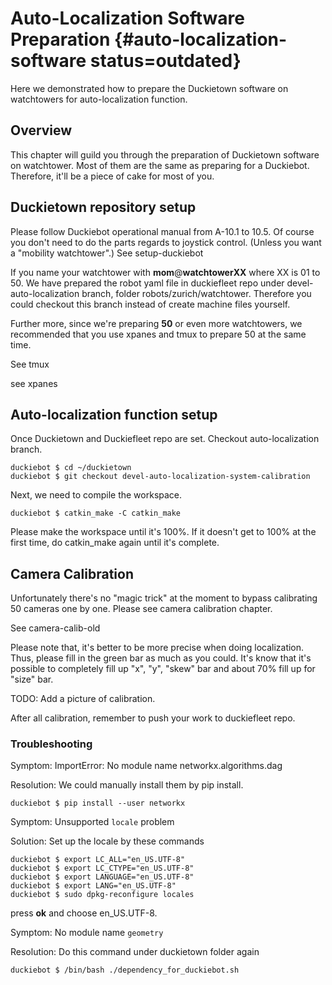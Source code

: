 # Auto-Localization Software Preparation {#auto-localization-software status=outdated}

Here we demonstrated how to prepare the Duckietown software on watchtowers for auto-localization function.

## Overview

This chapter will guild you through the preparation of Duckietown software on watchtower. Most of them are the same as preparing for a Duckiebot. Therefore, it'll be a piece of cake for most of you.

## Duckietown repository setup

Please follow Duckiebot operational manual from A-10.1 to 10.5. Of course you don't need to do the parts regards to joystick control. (Unless you want a "mobility watchtower".) <!-- See:[](#setup-duckiebot) --> See setup-duckiebot

If you name your watchtower with **mom**@**watchtowerXX** where XX is 01 to 50. We have prepared the robot yaml file in duckiefleet repo under devel-auto-localization branch, folder robots/zurich/watchtower. Therefore you could checkout this branch instead of create machine files yourself.

Further more, since we're preparing **50** or even more watchtowers, we recommended that you use xpanes and tmux to prepare 50 at the same time.

<!-- See:[](#tmux) -->

See tmux

<!-- See:[](#xpanes) -->

see xpanes

## Auto-localization function setup

Once Duckietown and Duckiefleet repo are set. Checkout auto-localization branch.

    duckiebot $ cd ~/duckietown
    duckiebot $ git checkout devel-auto-localization-system-calibration

Next, we need to compile the workspace.

    duckiebot $ catkin_make -C catkin_make

Please make the workspace until it's 100%. If it doesn't get to 100% at the first time, do catkin_make again until it's complete.


## Camera Calibration

Unfortunately there's no "magic trick" at the moment to bypass calibrating 50 cameras one by one. Please see camera calibration chapter.

<!-- See: [](#camera-calib-old) -->

See camera-calib-old

Please note that, it's better to be more precise when doing localization. Thus, please fill in the green bar as much as you could. It's know that it's possible to completely fill up "x", "y", "skew" bar and about 70% fill up for "size" bar.

TODO: Add a picture of calibration.

After all calibration, remember to push your work to duckiefleet repo.

### Troubleshooting

Symptom: ImportError: No module name networkx.algorithms.dag

Resolution: We could manually install them by pip install.

    duckiebot $ pip install --user networkx

Symptom: Unsupported `locale` problem

Solution: Set up the locale by these commands

    duckiebot $ export LC_ALL="en_US.UTF-8"
    duckiebot $ export LC_CTYPE="en_US.UTF-8"
    duckiebot $ export LANGUAGE="en_US.UTF-8"
    duckiebot $ export LANG="en_US.UTF-8"
    duckiebot $ sudo dpkg-reconfigure locales

press **ok** and choose en_US.UTF-8.

Symptom: No module name `geometry`

Resolution: Do this command under duckietown folder again

    duckiebot $ /bin/bash ./dependency_for_duckiebot.sh
